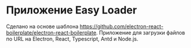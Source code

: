 # Приложение Easy Loader

Сделано на основе шаблона https://github.com/electron-react-boilerplate/electron-react-boilerplate.
Приложение для загрузки файлов по URL на Electron, React, Typescript, Antd и Node.js.
